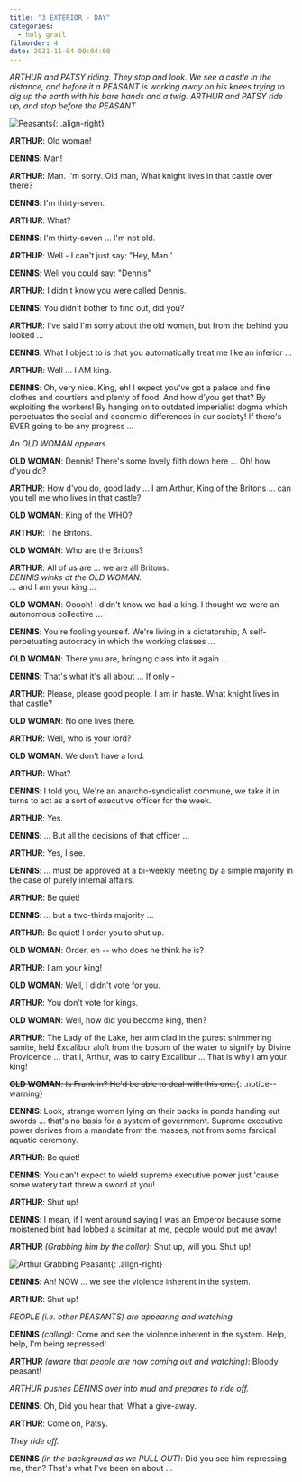```yaml
---
title: "3 EXTERIOR - DAY"
categories:
  - holy grail
filmorder: 4
date: 2021-11-04 00:04:00
---
```


_ARTHUR and PATSY riding. They stop and look. We see a castle in the distance, and before it a PEASANT is working away on his knees trying to dig up the earth with his bare hands and a twig. ARTHUR and PATSY ride up, and stop before the PEASANT_

![Peasants](https://old.mzonline.com/python/hgimages/peasant1.jpg){: .align-right}

**ARTHUR**: Old woman!

**DENNIS**: Man!

**ARTHUR**: Man. I'm sorry. Old man, What knight lives in that castle over there?

**DENNIS**: I'm thirty-seven.

**ARTHUR**: What?

**DENNIS**: I'm thirty-seven ... I'm not old.

**ARTHUR**: Well - I can't just say: "Hey, Man!'

**DENNIS**: Well you could say: "Dennis"

**ARTHUR**: I didn't know you were called Dennis.

**DENNIS**: You didn't bother to find out, did you?

**ARTHUR**: I've said I'm sorry about the old woman, but from the behind you looked ...

**DENNIS**: What I object to is that you automatically treat me like an inferior ...

**ARTHUR**: Well ... I AM king.

**DENNIS**: Oh, very nice. King, eh! I expect you've got a palace and fine clothes and courtiers and plenty of food. And how d'you get that? By exploiting the workers! By hanging on to outdated imperialist dogma which perpetuates the social and economic differences in our society! If there's EVER going to be any progress ...

_An OLD WOMAN appears._

**OLD WOMAN**: Dennis! There's some lovely filth down here ... Oh! how d'you do?

**ARTHUR**: How d'you do, good lady ... I am Arthur, King of the Britons ... can you tell me who lives in that castle?

**OLD WOMAN**: King of the WHO?

**ARTHUR**: The Britons.

**OLD WOMAN**: Who are the Britons?

**ARTHUR**: All of us are ... we are all Britons.\
_DENNIS winks at the OLD WOMAN._\
... and I am your king ...

**OLD WOMAN**: Ooooh! I didn't know we had a king. I thought we were an autonomous collective ...

**DENNIS**: You're fooling yourself. We're living in a dictatorship, A self-perpetuating autocracy in which the working classes ...

**OLD WOMAN**: There you are, bringing class into it again ...

**DENNIS**: That's what it's all about ... If only -

**ARTHUR**: Please, please good people. I am in haste. What knight lives in that castle?

**OLD WOMAN**: No one lives there.

**ARTHUR**: Well, who is your lord?

**OLD WOMAN**: We don't have a lord.

**ARTHUR**: What?

**DENNIS**: I told you, We're an anarcho-syndicalist commune, we take it in turns to act as a sort of executive officer for the week.

**ARTHUR**: Yes.

**DENNIS**: ... But all the decisions of that officer ...

**ARTHUR**: Yes, I see.

**DENNIS**: ... must be approved at a bi-weekly meeting by a simple majority in the case of purely internal affairs.

**ARTHUR**: Be quiet!

**DENNIS**: ... but a two-thirds majority ...

**ARTHUR**: Be quiet! I order you to shut up.

**OLD WOMAN**: Order, eh -- who does he think he is?

**ARTHUR**: I am your king!

**OLD WOMAN**: Well, I didn't vote for you.

**ARTHUR**: You don't vote for kings.

**OLD WOMAN**: Well, how did you become king, then?

**ARTHUR**: The Lady of the Lake, her arm clad in the purest shimmering samite, held Excalibur aloft from the bosom of the water to signify by Divine Providence ... that I, Arthur, was to carry Excalibur ... That is why I am your king!

<span>~~**OLD WOMAN**: Is Frank in? He'd be able to deal with this one.~~</span>{: .notice--warning}

**DENNIS**: Look, strange women lying on their backs in ponds handing out swords ... that's no basis for a system of government. Supreme executive power derives from a mandate from the masses, not from some farcical aquatic ceremony.

**ARTHUR**: Be quiet!

**DENNIS**: You can't expect to wield supreme executive power just 'cause some watery tart threw a sword at you!

**ARTHUR**: Shut up!

**DENNIS**: I mean, if I went around saying I was an Emperor because some moistened bint had lobbed a scimitar at me, people would put me away!

**ARTHUR** _(Grabbing him by the collar)_: Shut up, will you. Shut up!

![Arthur Grabbing Peasant](https://old.mzonline.com/python/hgimages/peasant2.jpg){: .align-right}

**DENNIS**: Ah! NOW ... we see the violence inherent in the system.

**ARTHUR**: Shut up!

_PEOPLE (i.e. other PEASANTS) are appearing and watching._

**DENNIS** _(calling)_: Come and see the violence inherent in the system. Help, help, I'm being repressed!

**ARTHUR** _(aware that people are now coming out and watching)_: Bloody peasant!

_ARTHUR pushes DENNIS over into mud and prepares to ride off._

**DENNIS**: Oh, Did you hear that! What a give-away.

**ARTHUR**: Come on, Patsy.

_They ride off._

**DENNIS** _(in the background as we PULL OUT)_: Did you see him repressing me, then? That's what I've been on about ... 